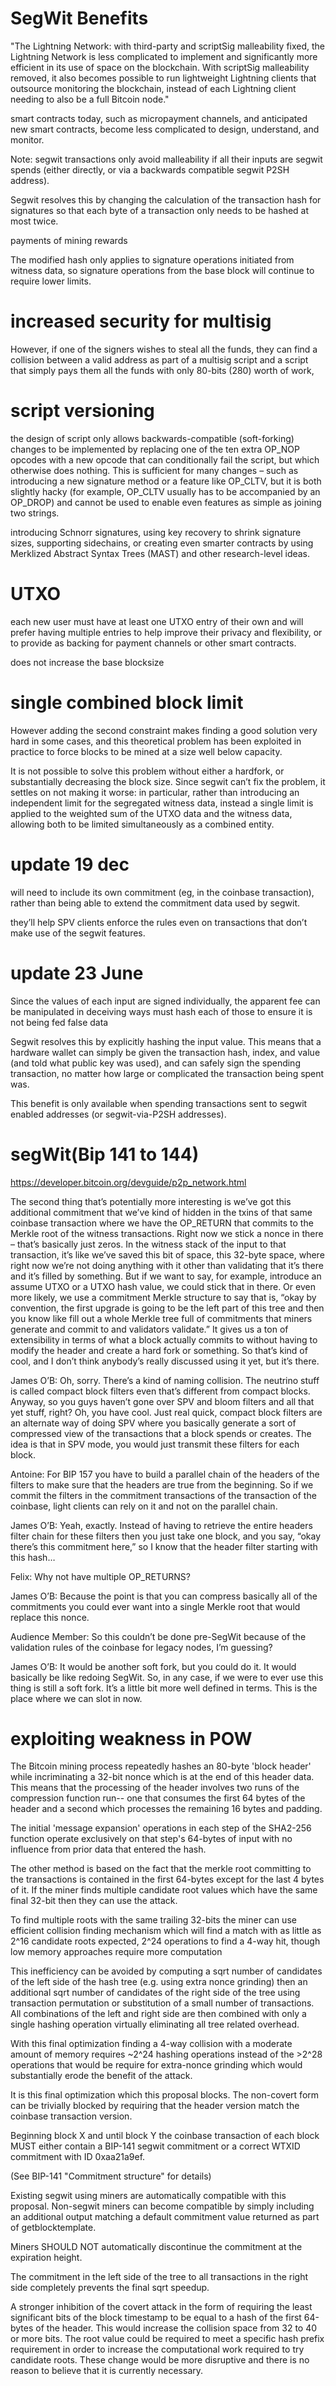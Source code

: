 # SegWit Benefits
"The Lightning Network: with third-party and scriptSig malleability fixed, the Lightning Network is less complicated to implement and significantly more efficient in its use of space on the blockchain. With scriptSig malleability removed, it also becomes possible to run lightweight Lightning clients that outsource monitoring the blockchain, instead of each Lightning client needing to also be a full Bitcoin node."

smart contracts today, such as micropayment channels, and anticipated new smart contracts, become less complicated to design, understand, and monitor.

Note: segwit transactions only avoid malleability if all their inputs are segwit spends (either directly, or via a backwards compatible segwit P2SH address).

Segwit resolves this by changing the calculation of the transaction hash for signatures so that each byte of a transaction only needs to be hashed at most twice. 

payments of mining rewards 

The modified hash only applies to signature operations initiated from witness data, so signature operations from the base block will continue to require lower limits.

# increased security for multisig
 However, if one of the signers wishes to steal all the funds, they can find a collision between a valid address as part of a multisig script and a script that simply pays them all the funds with only 80-bits (280) worth of work, 

# script versioning
 the design of script only allows backwards-compatible (soft-forking) changes to be implemented by replacing one of the ten extra OP_NOP opcodes with a new opcode that can conditionally fail the script, but which otherwise does nothing. This is sufficient for many changes – such as introducing a new signature method or a feature like OP_CLTV, but it is both slightly hacky (for example, OP_CLTV usually has to be accompanied by an OP_DROP) and cannot be used to enable even features as simple as joining two strings.

 introducing Schnorr signatures, using key recovery to shrink signature sizes, supporting sidechains, or creating even smarter contracts by using Merklized Abstract Syntax Trees (MAST) and other research-level ideas.

# UTXO

each new user must have at least one UTXO entry of their own and will prefer having multiple entries to help improve their privacy and flexibility, or to provide as backing for payment channels or other smart contracts.

does not increase the base blocksize

# single combined block limit
 However adding the second constraint makes finding a good solution very hard in some cases, and this theoretical problem has been exploited in practice to force blocks to be mined at a size well below capacity.

It is not possible to solve this problem without either a hardfork, or substantially decreasing the block size. Since segwit can’t fix the problem, it settles on not making it worse: in particular, rather than introducing an independent limit for the segregated witness data, instead a single limit is applied to the weighted sum of the UTXO data and the witness data, allowing both to be limited simultaneously as a combined entity.

# update 19 dec
will need to include its own commitment (eg, in the coinbase transaction), rather than being able to extend the commitment data used by segwit.

they’ll help SPV clients enforce the rules even on transactions that don’t make use of the segwit features.

# update 23 June
Since the values of each input are signed individually, the apparent fee can be manipulated in deceiving ways
must hash each of those to ensure it is not being fed false data

Segwit resolves this by explicitly hashing the input value. This means that a hardware wallet can simply be given the transaction hash, index, and value (and told what public key was used), and can safely sign the spending transaction, no matter how large or complicated the transaction being spent was.

This benefit is only available when spending transactions sent to segwit enabled addresses (or segwit-via-P2SH addresses).




# segWit(Bip 141 to 144)
https://developer.bitcoin.org/devguide/p2p_network.html

The second thing that’s potentially more interesting is we’ve got this additional commitment that we’ve kind of hidden in the txins of that same coinbase transaction where we have the OP_RETURN that commits to the Merkle root of the witness transactions. Right now we stick a nonce in there – that’s basically just zeros. In the witness stack of the input to that transaction, it’s like we’ve saved this bit of space, this 32-byte space, where right now we’re not doing anything with it other than validating that it’s there and it’s filled by something. But if we want to say, for example, introduce an assume UTXO or a UTXO hash value, we could stick that in there. Or even more likely, we use a commitment Merkle structure to say that is, “okay by convention, the first upgrade is going to be the left part of this tree and then you know like fill out a whole Merkle tree full of commitments that miners generate and commit to and validators validate.” It gives us a ton of extensibility in terms of what a block actually commits to without having to modify the header and create a hard fork or something. So that’s kind of cool, and I don’t think anybody’s really discussed using it yet, but it’s there.

James O’B: Oh, sorry. There’s a kind of naming collision. The neutrino stuff is called compact block filters even that’s different from compact blocks. Anyway, so you guys haven’t gone over SPV and bloom filters and all that yet stuff, right? Oh, you have cool. Just real quick, compact block filters are an alternate way of doing SPV where you basically generate a sort of compressed view of the transactions that a block spends or creates. The idea is that in SPV mode, you would just transmit these filters for each block.

Antoine: For BIP 157 you have to build a parallel chain of the headers of the filters to make sure that the headers are true from the beginning. So if we commit the filters in the commitment transactions of the transaction of the coinbase, light clients can rely on it and not on the parallel chain.

James O’B: Yeah, exactly. Instead of having to retrieve the entire headers filter chain for these filters then you just take one block, and you say, “okay there’s this commitment here,” so I know that the header filter starting with this hash…

Felix: Why not have multiple OP_RETURNS?

James O’B: Because the point is that you can compress basically all of the commitments you could ever want into a single Merkle root that would replace this nonce.

Audience Member: So this couldn’t be done pre-SegWit because of the validation rules of the coinbase for legacy nodes, I’m guessing?

James O’B: It would be another soft fork, but you could do it. It would basically be like redoing SegWit. So, in any case, if we were to ever use this thing is still a soft fork. It’s a little bit more well defined in terms. This is the place where we can slot in now.

# exploiting weakness in POW
The Bitcoin mining process repeatedly hashes an 80-byte 'block header' while
incriminating a 32-bit nonce which is at the end of this header data. This
means that the processing of the header involves two runs of the compression
function run-- one that consumes the first 64 bytes of the header and a
second which processes the remaining 16 bytes and padding.

The initial 'message expansion' operations in each step of the SHA2-256
function operate exclusively on that step's 64-bytes of input with no
influence from prior data that entered the hash.

The other method is based on the fact that the merkle root
committing to the transactions is contained in the first 64-bytes
except for the last 4 bytes of it.  If the miner finds multiple
candidate root values which have the same final 32-bit then they
can use the attack.

To find multiple roots with the same trailing 32-bits the miner can
use efficient collision finding mechanism which will find a match
with as little as 2^16 candidate roots expected, 2^24 operations to
find a 4-way hit, though low memory approaches require more
computation

This inefficiency can be avoided by computing a sqrt number of
candidates of the left side of the hash tree (e.g. using extra
nonce grinding) then an additional sqrt number of candidates of
the right  side of the tree using transaction permutation or
substitution of a small number of transactions.  All combinations
of the left and right side are then combined with only a single
hashing operation virtually eliminating all tree related
overhead.

With this final optimization finding a 4-way collision with a
moderate amount of memory requires ~2^24 hashing operations
instead of the >2^28 operations that would be require for
extra-nonce  grinding which would substantially erode the
benefit of the attack.

It is this final optimization which this proposal blocks.
The non-covert form can be trivially blocked by requiring that
the header version match the coinbase transaction version.

Beginning block X and until block Y the coinbase transaction of
each block MUST either contain a BIP-141 segwit commitment or a
correct WTXID commitment with ID 0xaa21a9ef.

(See BIP-141 "Commitment structure" for details)

Existing segwit using miners are automatically compatible with
this proposal. Non-segwit miners can become compatible by simply
including an additional output matching a default commitment
value returned as part of getblocktemplate.

Miners SHOULD NOT automatically discontinue the commitment
at the expiration height.


The commitment in the left side of the tree to all transactions
in the right side completely prevents the final sqrt speedup.

A stronger inhibition of the covert attack in the form of
requiring the least significant bits of the block timestamp
to be equal to a hash of the first 64-bytes of the header. This
would increase the collision space from 32 to 40 or more bits.
The root value could be required to meet a specific hash prefix
requirement in order to increase the computational work required
to try candidate roots. These change would be more disruptive and
there is no reason to believe that it is currently necessary.
